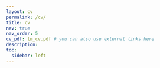 ```yaml
---
layout: cv
permalink: /cv/
title: cv
nav: true
nav_order: 5
cv_pdf: tm_cv.pdf # you can also use external links here
description: 
toc:
  sidebar: left
---
```

